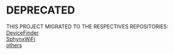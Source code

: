 # DEPRECATED
THIS PROJECT MIGRATED TO THE RESPECTIVES REPOSITORIES:
[DeviceFinder](https://github.com/cliyo/Sphynx-Finder)<br>
[SphynxWiFi](https://github.com/cliyo/Sphynx-ESP32)<br>
[others](https://github.com/cliyo/Sphynx-Web)

